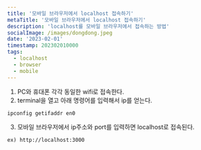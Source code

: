 ```yaml
---
title: '모바일 브라우저에서 localhost 접속하기'
metaTitle: '모바일 브라우저에서 localhost 접속하기'
description: 'localhost를 모바일 브라우저에서 접속하는 방법'
socialImage: /images/dongdong.jpeg
date: '2023-02-01'
timestamp: 202302010000
tags:
  - localhost
  - browser
  - mobile
---
```


1. PC와 휴대폰 각각 동일한 wifi로 접속한다.
2. terminal을 열고 아래 명령어를 입력해서 ip를 얻는다.
```markdown
ipconfig getifaddr en0
```
3. 모바일 브라우저에서 ip주소와 port를 입력하면 localhost로 접속된다.
```markdown
ex) http://localhost:3000
```